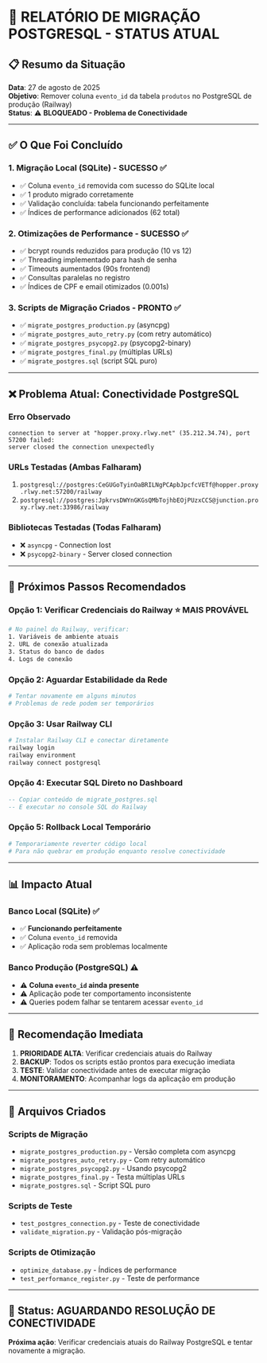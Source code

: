 # 🚀 RELATÓRIO DE MIGRAÇÃO POSTGRESQL - STATUS ATUAL

## 📋 Resumo da Situação

**Data**: 27 de agosto de 2025  
**Objetivo**: Remover coluna `evento_id` da tabela `produtos` no PostgreSQL de produção (Railway)  
**Status**: ⚠️ **BLOQUEADO - Problema de Conectividade**

---

## ✅ O Que Foi Concluído

### 1. **Migração Local (SQLite) - SUCESSO ✅**
- ✅ Coluna `evento_id` removida com sucesso do SQLite local
- ✅ 1 produto migrado corretamente
- ✅ Validação concluída: tabela funcionando perfeitamente
- ✅ Índices de performance adicionados (62 total)

### 2. **Otimizações de Performance - SUCESSO ✅**
- ✅ bcrypt rounds reduzidos para produção (10 vs 12)
- ✅ Threading implementado para hash de senha
- ✅ Timeouts aumentados (90s frontend)
- ✅ Consultas paralelas no registro
- ✅ Índices de CPF e email otimizados (0.001s)

### 3. **Scripts de Migração Criados - PRONTO ✅**
- ✅ `migrate_postgres_production.py` (asyncpg)
- ✅ `migrate_postgres_auto_retry.py` (com retry automático)
- ✅ `migrate_postgres_psycopg2.py` (psycopg2-binary)
- ✅ `migrate_postgres_final.py` (múltiplas URLs)
- ✅ `migrate_postgres.sql` (script SQL puro)

---

## ❌ Problema Atual: Conectividade PostgreSQL

### **Erro Observado**
```
connection to server at "hopper.proxy.rlwy.net" (35.212.34.74), port 57200 failed: 
server closed the connection unexpectedly
```

### **URLs Testadas (Ambas Falharam)**
1. `postgresql://postgres:CeGUGoTyinOaBRILNgPCApbJpcfcVETf@hopper.proxy.rlwy.net:57200/railway`
2. `postgresql://postgres:JpkrvsDWYnGKGsQMbTojhbEOjPUzxCCS@junction.proxy.rlwy.net:33986/railway`

### **Bibliotecas Testadas (Todas Falharam)**
- ❌ `asyncpg` - Connection lost
- ❌ `psycopg2-binary` - Server closed connection

---

## 🔧 Próximos Passos Recomendados

### **Opção 1: Verificar Credenciais do Railway** ⭐ **MAIS PROVÁVEL**
```bash
# No painel do Railway, verificar:
1. Variáveis de ambiente atuais
2. URL de conexão atualizada
3. Status do banco de dados
4. Logs de conexão
```

### **Opção 2: Aguardar Estabilidade da Rede**
```bash
# Tentar novamente em alguns minutos
# Problemas de rede podem ser temporários
```

### **Opção 3: Usar Railway CLI**
```bash
# Instalar Railway CLI e conectar diretamente
railway login
railway environment
railway connect postgresql
```

### **Opção 4: Executar SQL Direto no Dashboard**
```sql
-- Copiar conteúdo de migrate_postgres.sql
-- E executar no console SQL do Railway
```

### **Opção 5: Rollback Local Temporário**
```python
# Temporariamente reverter código local
# Para não quebrar em produção enquanto resolve conectividade
```

---

## 📊 Impacto Atual

### **Banco Local (SQLite)** ✅
- ✅ **Funcionando perfeitamente**
- ✅ Coluna `evento_id` removida
- ✅ Aplicação roda sem problemas localmente

### **Banco Produção (PostgreSQL)** ⚠️
- ⚠️ **Coluna `evento_id` ainda presente**
- ⚠️ Aplicação pode ter comportamento inconsistente
- ⚠️ Queries podem falhar se tentarem acessar `evento_id`

---

## 🎯 Recomendação Imediata

1. **PRIORIDADE ALTA**: Verificar credenciais atuais do Railway
2. **BACKUP**: Todos os scripts estão prontos para execução imediata
3. **TESTE**: Validar conectividade antes de executar migração
4. **MONITORAMENTO**: Acompanhar logs da aplicação em produção

---

## 📁 Arquivos Criados

### Scripts de Migração
- `migrate_postgres_production.py` - Versão completa com asyncpg
- `migrate_postgres_auto_retry.py` - Com retry automático
- `migrate_postgres_psycopg2.py` - Usando psycopg2
- `migrate_postgres_final.py` - Testa múltiplas URLs
- `migrate_postgres.sql` - Script SQL puro

### Scripts de Teste
- `test_postgres_connection.py` - Teste de conectividade
- `validate_migration.py` - Validação pós-migração

### Scripts de Otimização  
- `optimize_database.py` - Índices de performance
- `test_performance_register.py` - Teste de performance

---

## 🚨 Status: AGUARDANDO RESOLUÇÃO DE CONECTIVIDADE

**Próxima ação**: Verificar credenciais atuais do Railway PostgreSQL e tentar novamente a migração.
